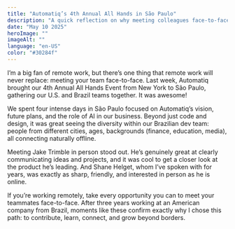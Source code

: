 ```yaml
---
title: "Automatiq’s 4th Annual All Hands in São Paulo"
description: "A quick reflection on why meeting colleagues face-to-face still matters—even for remote workers."
date: "May 10 2025"
heroImage: ""
imageAlt: ""
language: "en-US"
color: "#30284f"
---
```


I’m a big fan of remote work, but there’s one thing that remote work will never replace: meeting your team face-to-face. Last week, Automatiq brought our 4th Annual All Hands Event from New York to São Paulo, gathering our U.S. and Brazil teams together. It was awesome!

We spent four intense days in São Paulo focused on Automatiq’s vision, future plans, and the role of AI in our business. Beyond just code and design, it was great seeing the diversity within our Brazilian dev team: people from different cities, ages, backgrounds (finance, education, media), all connecting naturally offline.

Meeting Jake Trimble in person stood out. He’s genuinely great at clearly communicating ideas and projects, and it was cool to get a closer look at the product he’s leading. And Shane Helget, whom I’ve spoken with for years, was exactly as sharp, friendly, and interested in person as he is online.

If you’re working remotely, take every opportunity you can to meet your teammates face-to-face. After three years working at an American company from Brazil, moments like these confirm exactly why I chose this path: to contribute, learn, connect, and grow beyond borders.
